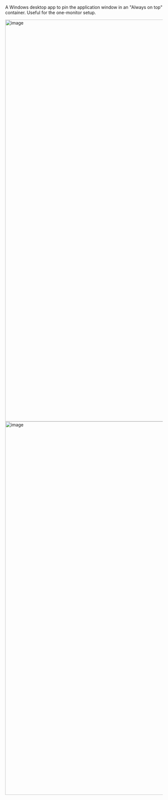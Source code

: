 A Windows desktop app to pin the application window in an "Always on top"  container. Useful for the one-monitor setup.

<img width="2339" height="1282" alt="image" src="https://github.com/user-attachments/assets/75b4fd55-1144-4ffb-9804-690cb02bf38d" />

<img width="2481" height="1191" alt="image" src="https://github.com/user-attachments/assets/c2cb6bbf-f3b7-4154-bcd9-c3fdd5d6f05d" />
